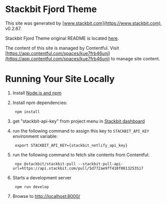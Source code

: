 # Stackbit Fjord Theme

This site was generated by [www.stackbit.com](https://www.stackbit.com), v0.2.67.

Stackbit Fjord Theme original README is located [here](./README.theme.md).

The content of this site is managed by Contentful. Visit [https://app.contentful.com/spaces/kue7frb46unj](https://app.contentful.com/spaces/kue7frb46unj) to manage site content.

# Running Your Site Locally

1. Install [Node.js and npm](https://nodejs.org/en/)

1. Install npm dependencies:

        npm install

1. get "stackbit-api-key" from project menu in [Stackbit dashboard](https://app.stackbit.com/dashboard)

1. run the following command to assign this key to `STACKBIT_API_KEY` environment variable:

        export STACKBIT_API_KEY={stackbit_netlify_api_key}

1. run the following command to fetch site contents from Contentful:

        npx @stackbit/stackbit-pull --stackbit-pull-api-url=https://api.stackbit.com/pull/5d772ae9ff410f0013253517

1. Starts a development server

        npm run develop

1. Browse to [http://localhost:8000/](http://localhost:8000/)
